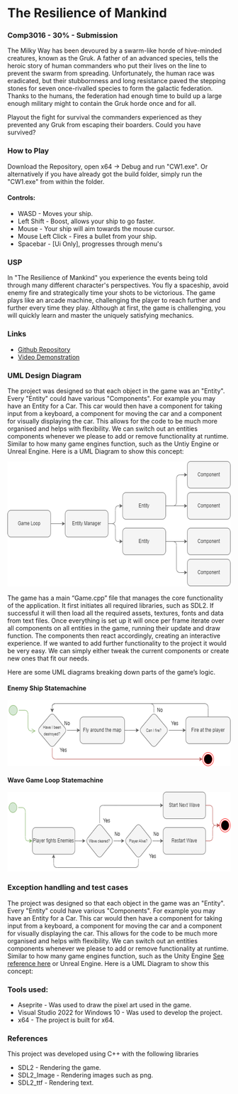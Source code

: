 
# The Resilience of Mankind
### Comp3016 - 30% - Submission

The Milky Way has been devoured by a swarm-like horde of hive-minded creatures, known as the Gruk. A father of an advanced species, tells the heroic story of human commanders who put their lives on the line to prevent the swarm from spreading. Unfortunately, the human race was eradicated, but their stubbornness and long resistance paved the stepping stones for seven once-rivalled species to form the galactic federation. Thanks to the humans, the federation had enough time to build up a large enough military might to contain the Gruk horde once and for all. 

Playout the fight for survival the commanders experienced as they prevented any Gruk from escaping their boarders. Could you have survived?

### How to Play
Download the Repository, open x64 -> Debug and run "CW1.exe". Or alternatively if you have already got the build folder, simply run the "CW1.exe" from within the folder.

#### Controls:
- WASD - Moves your ship.
- Left Shift - Boost, allows your ship to go faster.
- Mouse - Your ship will aim towards the mouse cursor.
- Mouse Left Click - Fires a bullet from your ship.
- Spacebar - [Ui Only], progresses through menu's

### USP
In "The Resilience of Mankind" you experience the events being told through many different character's perspectives. You fly a spaceship, avoid enemy fire and strategically time your shots to be victorious. 
The game plays like an arcade machine, challenging the player to reach further and further every time they play. Although at first, the game is challenging, you will quickly learn and master the uniquely satisfying mechanics. 

### Links
- [Github Repository](https://github.com/Jack-Eatock/Comp3016_CW1)
- [Video Demonstration](https://github.com/Jack-Eatock/Comp3016_CW1)

### UML Design Diagram
The project was designed so that each object in the game was an "Entity". Every "Entity" could have various "Components". For example you may have an Entity for a Car. This car would then have a component for taking input from a keyboard, a component for moving the car and a component for visually displaying the car. This allows for the code to be much more organised and helps with flexibility. We can switch out an entities components whenever we please to add or remove functionality at runtime. Similar to how many game engines function, such as the Untiy Engine or Unreal Engine. Here is a UML Diagram to show this concept:

<img src="/MarkDownImages/EntityComponentDiagram.drawio.png"  style="height:282px; width:621px;"/>

The game has a main “Game.cpp” file that manages the core functionality of the application. It first initiates all required libraries, such as SDL2. If successful it will then load all the required assets, textures, fonts and data from text files. Once everything is set up it will once per frame iterate over all components on all entities in the game, running their update and draw function. The components then react accordingly, creating an interactive experience.
If we wanted to add further functionality to the project it would be very easy. We can simply either tweak the current components or create new ones that fit our needs.

Here are some UML diagrams breaking down parts of the game’s logic.


#### Enemy Ship Statemachine

<img src="/MarkDownImages/EnemyShip.drawio.png"  style="height:148px; width:601x;"/>

#### Wave Game Loop Statemachine

<img src="/MarkDownImages/WaveGameLoop.drawio.png"  style="height:179px; width:631x;"/>

### Exception handling and test cases
The project was designed so that each object in the game was an "Entity". Every "Entity" could have various "Components". For example you may have an Entity for a Car. This car would then have a component for taking input from a keyboard, a component for moving the car and a component for visually displaying the car. This allows for the code to be much more organised and helps with flexibility. We can switch out an entities components whenever we please to add or remove functionality at runtime. Similar to how many game engines function, such as the Unity Engine [See reference here](https://unity.com/ecs) or Unreal Engine. Here is a UML Diagram to show this concept:

### Tools used:
- Aseprite - Was used to draw the pixel art used in the game.
- Visual Studio 2022 for Windows 10 - Was used to develop the project.
- x64 - The project is built for x64.

### References
This project was developed  using C++   with the following libraries
- SDL2 - Rendering the game.
- SDL2_Image - Rendering images such as png.
- SDL2_ttf - Rendering text.


